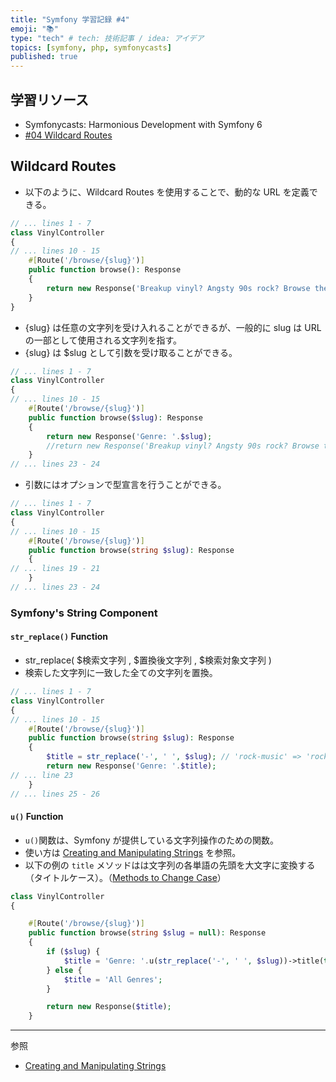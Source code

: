 ```yaml
---
title: "Symfony 学習記録 #4"
emoji: "📚"
type: "tech" # tech: 技術記事 / idea: アイデア
topics: [symfony, php, symfonycasts]
published: true
---
```


## 学習リソース

- Symfonycasts: Harmonious Development with Symfony 6
- [#04 Wildcard Routes](https://symfonycasts.com/screencast/symfony6/wildcard-route)

## Wildcard Routes

- 以下のように、Wildcard Routes を使用することで、動的な URL を定義できる。

```php
// ... lines 1 - 7
class VinylController
{
// ... lines 10 - 15
    #[Route('/browse/{slug}')]
    public function browse(): Response
    {
        return new Response('Breakup vinyl? Angsty 90s rock? Browse the collection!');
    }
}
```

- {slug} は任意の文字列を受け入れることができるが、一般的に slug は URL の一部として使用される文字列を指す。
- {slug} は $slug として引数を受け取ることができる。

```php
// ... lines 1 - 7
class VinylController
{
// ... lines 10 - 15
    #[Route('/browse/{slug}')]
    public function browse($slug): Response
    {
        return new Response('Genre: '.$slug);
        //return new Response('Breakup vinyl? Angsty 90s rock? Browse the collection!');
    }
// ... lines 23 - 24
```

- 引数にはオプションで型宣言を行うことができる。

```php
// ... lines 1 - 7
class VinylController
{
// ... lines 10 - 15
    #[Route('/browse/{slug}')]
    public function browse(string $slug): Response
    {
// ... lines 19 - 21
    }
// ... lines 23 - 24
```

### Symfony's String Component

#### `str_replace()` Function

- str_replace( $検索文字列 , $置換後文字列 , $検索対象文字列 )
- 検索した文字列に一致した全ての文字列を置換。

```php
// ... lines 1 - 7
class VinylController
{
// ... lines 10 - 15
    #[Route('/browse/{slug}')]
    public function browse(string $slug): Response
    {
        $title = str_replace('-', ' ', $slug); // 'rock-music' => 'rock music'
        return new Response('Genre: '.$title);
// ... line 23
    }
// ... lines 25 - 26
```

#### `u()` Function

- `u()`関数は、Symfony が提供している文字列操作のための関数。
- 使い方は [Creating and Manipulating Strings](https://symfony.com/doc/current/string.html#methods-to-change-case) を参照。
- 以下の例の `title` メソッドはは文字列の各単語の先頭を大文字に変換する（タイトルケース）。（[Methods to Change Case](https://symfony.com/doc/current/string.html#methods-to-change-case)）

```php
class VinylController
{

    #[Route('/browse/{slug}')]
    public function browse(string $slug = null): Response
    {
        if ($slug) {
            $title = 'Genre: '.u(str_replace('-', ' ', $slug))->title(true);
        } else {
            $title = 'All Genres';
        }

        return new Response($title);
    }
```

---

参照

- [Creating and Manipulating Strings](https://symfony.com/doc/current/string.html)
